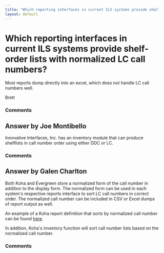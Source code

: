 ```yaml
---
title: "Which reporting interfaces in current ILS systems provide shelf-order lists with normalized LC call numbers?"
layout: default
---
```

Which reporting interfaces in current ILS systems provide shelf-order lists with normalized LC call numbers?
=====================
Most reports dump directly into an excel, which does not handle LC call
numbers well.

Brett

### Comments ###


Answer by Joe Montibello
----------------
Innovative Interfaces, Inc. has an inventory module that can produce
shelflists in call number order using either DDC or LC.

### Comments ###

Answer by Galen Charlton
----------------
Both Koha and Evergreen store a normalized form of the call number in
addition to the display form. The normalized form can be used in each
system's respective reports interface to sort LC call numbers in correct
order. The normalized call number can be included in CSV or Excel dumps
of report output as well.

An example of a Koha report definition that sorts by normalized call
number can be found
[here](http://wiki.koha-community.org/wiki/SQL_Reports_Library#Call_Number_Shelflist).

In addition, Koha's inventory function will sort call number lists based
on the normalized call number.

### Comments ###

